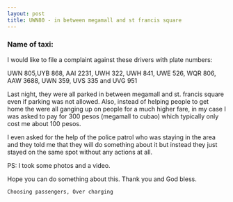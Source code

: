 ```yaml
---
layout: post
title: UWN80 - in between megamall and st francis square
---
```


### Name of taxi: 

I would like to file a complaint against these drivers with plate numbers:

UWN 805,UYB 868, AAI 2231, UWH 322, UWH 841, UWE 526, WQR 806, AAW 3688, UWN 359, UVS 335 and UVG 951

Last night, they were all parked in between megamall and st. francis square even if parking was not allowed. Also, instead of helping people to get home the were all ganging up on people for a much higher fare, in my case I was asked to pay for 300 pesos (megamall to cubao) which typically only cost me about 100 pesos.

I even asked for the help of the police patrol who was staying in the area and they told me that they will do something about it but instead they just stayed on the same spot without any actions at all.

PS: I took some photos and a video.

Hope you can do something about this. Thank you and God bless.
 

```Choosing passengers, Over charging```
